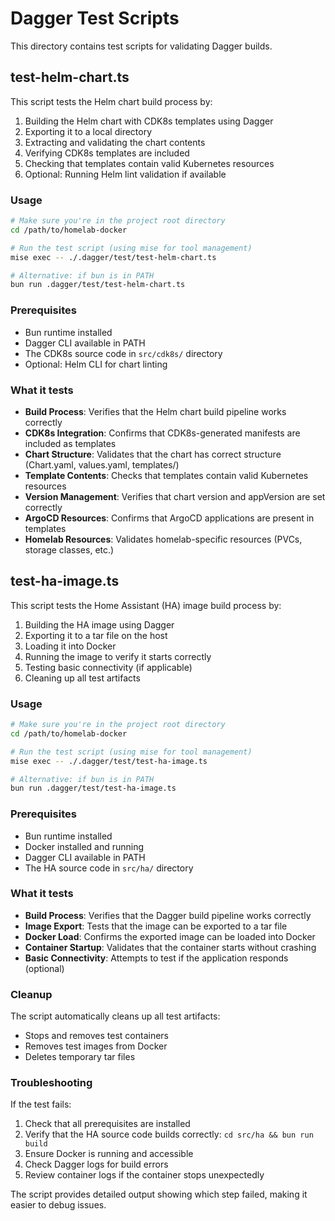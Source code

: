 # Dagger Test Scripts

This directory contains test scripts for validating Dagger builds.

## test-helm-chart.ts

This script tests the Helm chart build process by:

1. Building the Helm chart with CDK8s templates using Dagger
2. Exporting it to a local directory
3. Extracting and validating the chart contents
4. Verifying CDK8s templates are included
5. Checking that templates contain valid Kubernetes resources
6. Optional: Running Helm lint validation if available

### Usage

```bash
# Make sure you're in the project root directory
cd /path/to/homelab-docker

# Run the test script (using mise for tool management)
mise exec -- ./.dagger/test/test-helm-chart.ts

# Alternative: if bun is in PATH
bun run .dagger/test/test-helm-chart.ts
```

### Prerequisites

- Bun runtime installed
- Dagger CLI available in PATH
- The CDK8s source code in `src/cdk8s/` directory
- Optional: Helm CLI for chart linting

### What it tests

- **Build Process**: Verifies that the Helm chart build pipeline works correctly
- **CDK8s Integration**: Confirms that CDK8s-generated manifests are included as templates
- **Chart Structure**: Validates that the chart has correct structure (Chart.yaml, values.yaml, templates/)
- **Template Contents**: Checks that templates contain valid Kubernetes resources
- **Version Management**: Verifies that chart version and appVersion are set correctly
- **ArgoCD Resources**: Confirms that ArgoCD applications are present in templates
- **Homelab Resources**: Validates homelab-specific resources (PVCs, storage classes, etc.)

## test-ha-image.ts

This script tests the Home Assistant (HA) image build process by:

1. Building the HA image using Dagger
2. Exporting it to a tar file on the host
3. Loading it into Docker
4. Running the image to verify it starts correctly
5. Testing basic connectivity (if applicable)
6. Cleaning up all test artifacts

### Usage

```bash
# Make sure you're in the project root directory
cd /path/to/homelab-docker

# Run the test script (using mise for tool management)
mise exec -- ./.dagger/test/test-ha-image.ts

# Alternative: if bun is in PATH
bun run .dagger/test/test-ha-image.ts
```

### Prerequisites

- Bun runtime installed
- Docker installed and running
- Dagger CLI available in PATH
- The HA source code in `src/ha/` directory

### What it tests

- **Build Process**: Verifies that the Dagger build pipeline works correctly
- **Image Export**: Tests that the image can be exported to a tar file
- **Docker Load**: Confirms the exported image can be loaded into Docker
- **Container Startup**: Validates that the container starts without crashing
- **Basic Connectivity**: Attempts to test if the application responds (optional)

### Cleanup

The script automatically cleans up all test artifacts:
- Stops and removes test containers
- Removes test images from Docker
- Deletes temporary tar files

### Troubleshooting

If the test fails:

1. Check that all prerequisites are installed
2. Verify that the HA source code builds correctly: `cd src/ha && bun run build`
3. Ensure Docker is running and accessible
4. Check Dagger logs for build errors
5. Review container logs if the container stops unexpectedly

The script provides detailed output showing which step failed, making it easier to debug issues.
